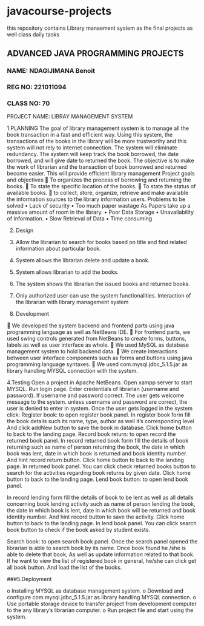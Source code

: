 # javacourse-projects
this repository contains Library manaement system as the final projects as well class daily tasks
## ADVANCED JAVA PROGRAMMING PROJECTS





### NAME: NDAGIJIMANA Benoit
### REG NO: 221011094
### CLASS NO: 70

PROJECT NAME: LIBRAY MANAGEMENT SYSTEM





1.PLANNING 
The goal of library management system is to manage all the book transaction in a fast and efficient way. Using this system, the transactions of the books in the library will be more trustworthy and this system will not rely to internet connection. The system will eliminate redundancy. The system will keep track the book borrowed, the date borrowed, and will give date to returned the book. The objective is to make the work of librarian and the transaction of book borrowed and returned become easier. This will provide efficient library management
Project goals and objectives
	To organizes the process of borrowing and returning the books.
	To state the specific location of the books.
	To state the status of available books.
	to collect, store, organize, retrieve and make available the information sources to the library information users.
 Problems to be solved
•	Lack of security
•	Too much paper wastage As Papers take up a massive amount of room in the library.
•	Poor Data Storage
•	Unavailability of Information.
•	Slow Retrieval of Data
•	Time consuming

2. Design

1.	Allow the librarian to search for books based on title and find related information about particular book.
2.	System allows the librarian delete and update a book.
3.	System allows librarian to add the books.
4.	The system shows the librarian the issued books and returned books.
5.	Only authorized user can use the system functionalities.
      Interaction of the librarian with library management system
 





3. Development

	We developed the system backend and frontend parts using java programming language as well as NetBeans IDE.
	For frontend parts, we used swing controls generated from NetBeans to create forms, buttons, labels as well as user interface as whole.
	We used MySQL as database management system to hold backend data.
	We create interactions between user interface components such as forms and buttons using java programming language syntaxes.
	We used com.mysql.jdbc_5.1.5.jar as library handling MYSQL connection with the system.

4.Testing 
Open a project in Apache NetBeans.
Open xampp server to start MYSQL.
Run login page.
Enter credentials of librarian (username and password).
If username and password correct. The user gets welcome message to the system.
unless username and password are correct, the user is denied to enter in system.
Once the user gets logged in the system click:
Register book: to open register book panel.
In register book form fill the book details such its name, type, author as well it’s corresponding level
And click addNew button to save the book in database.
Click home button to back to the landing page.
Record book return: to open record the returned book panel.
In record returned book form fill the details of book returning such as name of person returning the book, the date in which book was lent, date in which book is returned and book identity number.
And hint record return button.
Click home button to back to the landing page.
In returned book panel. You can click check returned books button to search for the activities regarding book returns by given date.
Click home button to back to the landing page.
Lend book button: to open lend book panel.

In record lending form fill the details of book to be lent as well as all details concerning book lending activity such as name of person lending the book, the date in which book is lent, date in which book will be returned and book identity number.
And hint record button to save the activity.
Click home button to back to the landing page.
In lend book panel. You can click search book button to check if the book asked by student exists.

Search book: to open search book panel.
Once the search panel opened the librarian is able to search book by its name.
Once book found he /she is able to delete that book,
As well as update information related to that book.
If he want to view the list of registered book in general, he/she can click get all book button. And load the list of the books.

###5.Deployment 

o	Installing MYSQL as database management system.
o	Download and configure com.mysql.jdbc_5.1.5.jar as library handling MYSQL connection.
o	Use portable storage device to transfer project from development computer to the any library’s librarian computer.
o	Run project file and start using the system.



